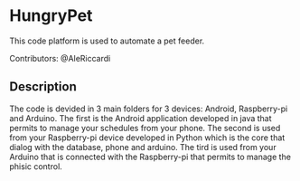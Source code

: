 # HungryPet

This code platform is used to automate a pet feeder.

Contributors: @AleRiccardi

## Description
 
The code is devided in 3 main folders for 3 devices: Android, Raspberry-pi and Arduino.
The first is the Android application developed in java that permits to manage your schedules from your phone. 
The second is used from your Raspberry-pi device developed in Python which is the core that dialog with the database, phone and arduino.
The tird is used from your Arduino that is connected with the Raspberry-pi that permits to manage the phisic control.
